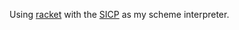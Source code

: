 Using [racket](https://docs.racket-lang.org/guide/index.html) with the [SICP](package) as my scheme interpreter.